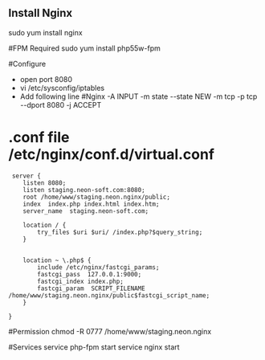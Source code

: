Install Nginx
----
sudo yum install nginx

#FPM Required
sudo yum install php55w-fpm

#Configure
 * open port 8080
 * vi /etc/sysconfig/iptables
 * Add following line 
        #Nginx
        -A INPUT -m state --state NEW -m tcp -p tcp --dport 8080 -j ACCEPT

# .conf file /etc/nginx/conf.d/virtual.conf

```` 
 server {
    listen 8080;
    listen staging.neon-soft.com:8080;
    root /home/www/staging.neon.nginx/public;
    index  index.php index.html index.htm;
    server_name  staging.neon-soft.com;

    location / {
        try_files $uri $uri/ /index.php?$query_string;        
    }

  
    location ~ \.php$ {
        include /etc/nginx/fastcgi_params;
        fastcgi_pass  127.0.0.1:9000;
        fastcgi_index index.php;
        fastcgi_param  SCRIPT_FILENAME /home/www/staging.neon.nginx/public$fastcgi_script_name;
    }

}
````
 
#Permission
chmod -R 0777 /home/www/staging.neon.nginx

#Services
service php-fpm start
service nginx start

